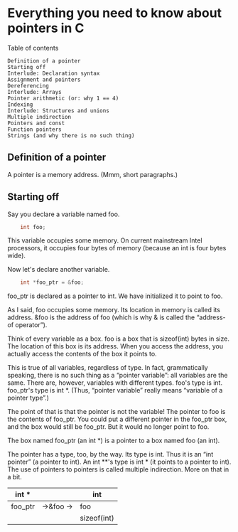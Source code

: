 # Everything you need to know about pointers in C


Table of contents

    Definition of a pointer
    Starting off
    Interlude: Declaration syntax
    Assignment and pointers
    Dereferencing
    Interlude: Arrays
    Pointer arithmetic (or: why 1 == 4)
    Indexing
    Interlude: Structures and unions
    Multiple indirection
    Pointers and const
    Function pointers
    Strings (and why there is no such thing)


## Definition of a pointer

A pointer is a memory address.
(Mmm, short paragraphs.)


## Starting off

Say you declare a variable named foo.
```c
    int foo;
```
This variable occupies some memory. On current mainstream Intel processors, it occupies four bytes of memory (because an int is four bytes wide).

Now let's declare another variable.
```c
    int *foo_ptr = &foo;
```
foo_ptr is declared as a pointer to int. We have initialized it to point to foo.

As I said, foo occupies some memory. Its location in memory is called its address. &foo is the address of foo (which is why & is called the “address-of operator”).

Think of every variable as a box. foo is a box that is sizeof(int) bytes in size. The location of this box is its address. When you access the address, you actually access the contents of the box it points to.

This is true of all variables, regardless of type. In fact, grammatically speaking, there is no such thing as a “pointer variable”: all variables are the same. There are, however, variables with different types. foo's type is int. foo_ptr's type is int *. (Thus, “pointer variable” really means “variable of a pointer type”.)

The point of that is that the pointer is not the variable! The pointer to foo is the contents of foo_ptr. You could put a different pointer in the foo_ptr box, and the box would still be foo_ptr. But it would no longer point to foo.

The box named foo_ptr (an int *) is a pointer to a box named foo (an int).

The pointer has a type, too, by the way. Its type is int. Thus it is an “int pointer” (a pointer to int). An int **'s type is int * (it points to a pointer to int). The use of pointers to pointers is called multiple indirection. More on that in a bit.

int * |     | int
------|-----|----
foo_ptr| ->&foo -> | foo
       |           | sizeof(int)






